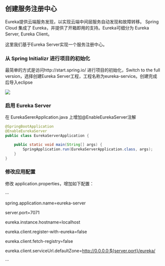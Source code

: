 ## 创建服务注册中心

Eureka提供云端服务发现，以实现云端中间层服务自动发现和故障转移。
Spring Cloud 集成了 Eureka，并提供了开箱即用的支持。Eureka可细分为 Eureka Server, Eureka Client。

这里我们基于Eureka Server实现一个服务注册中心。

### 从 Spring Initializr 进行项目的初始化

最简单的方式是访问http://start.spring.io/ 进行项目的初始化，Switch to the full version，选择创建Eureka Server工程，工程名称为eureka-service。创建完成后导入eclipse

![](https://github.com/cse-sample/springcloud-2-cse/blob/master/springcloud-sample/images/Initializr_eureka_server.png)

### 启用 Eureka Server

在 EurekaSererApplication.java 上增加<html>@EnableEurekaServer</html>注解

```Java
@SpringBootApplication
@EnableEurekaServer
public class EurekaServerApplication {

	public static void main(String[] args) {
		SpringApplication.run(EurekaServerApplication.class, args);
	}
}
```
### 修改应用配置
修改 application.properties，增加如下配置：

···

spring.application.name=eureka-server

server.port=7071

eureka.instance.hostname=localhost

eureka.client.register-with-eureka=false

eureka.client.fetch-registry=false

eureka.client.serviceUrl.defaultZone=http://0.0.0.0:${server.port}/eureka/

···


